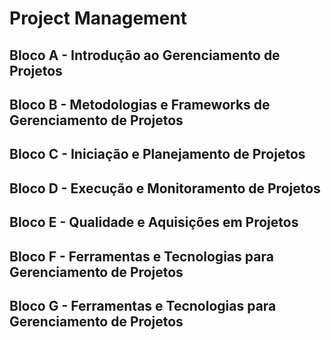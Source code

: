 # Project Management

## Bloco A - Introdução ao Gerenciamento de Projetos

## Bloco B - Metodologias e Frameworks de Gerenciamento de Projetos

## Bloco C - Iniciação e Planejamento de Projetos

## Bloco D - Execução e Monitoramento de Projetos

## Bloco E - Qualidade e Aquisições em Projetos

## Bloco F - Ferramentas e Tecnologias para Gerenciamento de Projetos

## Bloco G - Ferramentas e Tecnologias para Gerenciamento de Projetos
